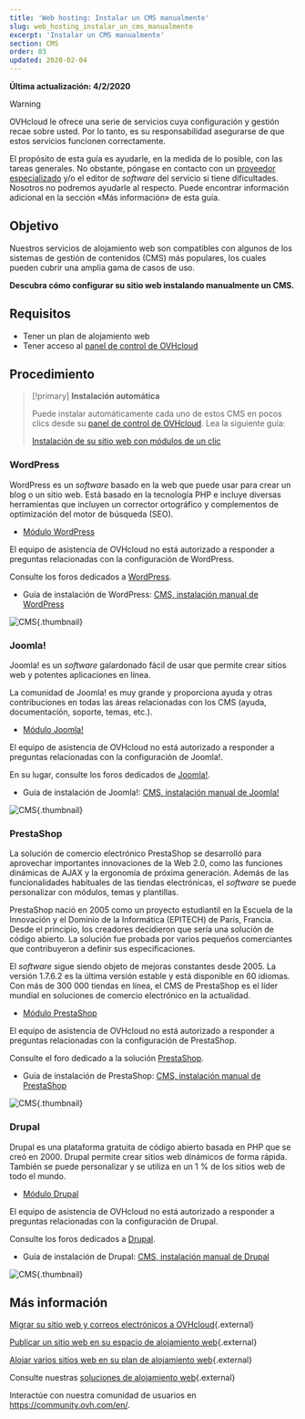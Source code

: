```yaml
---
title: 'Web hosting: Instalar un CMS manualmente'
slug: web_hosting_instalar_un_cms_manualmente
excerpt: 'Instalar un CMS manualmente'
section: CMS
order: 03
updated: 2020-02-04
---
```


**Última actualización: 4/2/2020**

> [!warning]
>OVHcloud le ofrece una serie de servicios cuya configuración y gestión recae sobre usted. Por lo tanto, es su responsabilidad asegurarse de que estos servicios funcionen correctamente.
>
>El propósito de esta guía es ayudarle, en la medida de lo posible, con las tareas generales. No obstante, póngase en contacto con un [proveedor especializado](https://partner.ovhcloud.com/es-es/directory/) y/o el editor de <i>software</i> del servicio si tiene dificultades. Nosotros no podremos ayudarle al respecto. Puede encontrar información adicional en la sección «Más información» de esta guía.
>

## Objetivo

Nuestros servicios de alojamiento web son compatibles con algunos de los sistemas de gestión de contenidos (CMS) más populares, los cuales pueden cubrir una amplia gama de casos de uso.

**Descubra cómo configurar su sitio web instalando manualmente un CMS.**

## Requisitos

- Tener un plan de alojamiento web
- Tener acceso al [panel de control de OVHcloud](https://www.ovh.com/auth/?action=gotomanager&from=https://www.ovh.es/&ovhSubsidiary=es)

## Procedimiento


> [!primary]
>**Instalación automática**
>
>Puede instalar automáticamente cada uno de estos CMS en pocos clics desde su [panel de control de OVHcloud](https://www.ovh.com/auth/?action=gotomanager&from=https://www.ovh.es/&ovhSubsidiary=es). Lea la siguiente guía:
>
>[Instalación de su sitio web con módulos de un clic](../modulos-en-un-clic/)
>




### WordPress
WordPress es un <i>software</i> basado en la web que puede usar para crear un blog o un sitio web. Está basado en la tecnología PHP e incluye diversas herramientas que incluyen un corrector ortográfico y complementos de optimización del motor de búsqueda (SEO).


- [Módulo WordPress](https://www.ovhcloud.com/es-es/web-hosting/uc-wordpress-website/)

El equipo de asistencia de OVHcloud no está autorizado a responder a preguntas relacionadas con la configuración de WordPress.


Consulte los foros dedicados a [WordPress](https://wordpress.org/support/).


- Guía de instalación de WordPress: [CMS, instalación manual de WordPress](../cms_instalar_manualmente_wordpress/)



![CMS](images/3379.png){.thumbnail}


### Joomla!
Joomla! es un <i>software</i> galardonado fácil de usar que permite crear sitios web y potentes aplicaciones en línea.

La comunidad de Joomla! es muy grande y proporciona ayuda y otras contribuciones en todas las áreas relacionadas con los CMS (ayuda, documentación, soporte, temas, etc.).


- [Módulo Joomla!](https://www.ovhcloud.com/es-es/web-hosting/uc-joomla-website/)

El equipo de asistencia de OVHcloud no está autorizado a responder a preguntas relacionadas con la configuración de Joomla!.


En su lugar, consulte los foros dedicados de [Joomla!](http://forum.joomla.org/). 

- Guía de instalación de Joomla!: [CMS, instalación manual de Joomla!](https://docs.ovh.com/gb/en/hosting/cms_manually_install_joomla/)



![CMS](images/3380.png){.thumbnail}


### PrestaShop
La solución de comercio electrónico PrestaShop se desarrolló para aprovechar importantes innovaciones de la Web 2.0, como las funciones dinámicas de AJAX y la ergonomía de próxima generación. Además de las funcionalidades habituales de las tiendas electrónicas, el <i>software</i> se puede personalizar con módulos, temas y plantillas. 

PrestaShop nació en 2005 como un proyecto estudiantil en la Escuela de la Innovación y el Dominio de la Informática (EPITECH) de París, Francia. Desde el principio, los creadores decidieron que sería una solución de código abierto. La solución fue probada por varios pequeños comerciantes que contribuyeron a definir sus especificaciones.

El <i>software</i> sigue siendo objeto de mejoras constantes desde 2005. La versión 1.7.6.2 es la última versión estable y está disponible en 60 idiomas. Con más de 300 000 tiendas en línea, el CMS de PrestaShop es el líder mundial en soluciones de comercio electrónico en la actualidad.



- [Módulo PrestaShop](https://www.ovhcloud.com/es-es/web-hosting/uc-prestashop-website/)

El equipo de asistencia de OVHcloud no está autorizado a responder a preguntas relacionadas con la configuración de PrestaShop.


Consulte el foro dedicado a la solución
[PrestaShop](https://www.prestashop.com/forums/).


- Guía de instalación de PrestaShop: [CMS, instalación manual de PrestaShop](https://docs.ovh.com/gb/en/hosting/cms_manually_install_prestashop)





![CMS](images/3381.png){.thumbnail}


### Drupal
Drupal es una plataforma gratuita de código abierto basada en PHP que se creó en 2000. Drupal permite crear sitios web dinámicos de forma rápida. También se puede personalizar y se utiliza en un 1 % de los sitios web de todo el mundo. 

-  [Módulo Drupal](https://www.ovhcloud.com/es-es/web-hosting/uc-drupal-website/)

El equipo de asistencia de OVHcloud no está autorizado a responder a preguntas relacionadas con la configuración de Drupal.

Consulte los foros dedicados a [Drupal](https://www.drupal.org).


-  Guía de instalación de Drupal: [CMS, instalación manual de Drupal](https://docs.ovh.com/gb/en/hosting/cms_manually_install_drupal)



![CMS](images/3382.png){.thumbnail}




## Más información

[Migrar su sitio web y correos electrónicos a OVHcloud](../web_hosting_transferir_un_sitio_web_y_el_correo_sin_cortes_del_servicio/){.external}

[Publicar un sitio web en su espacio de alojamiento web](../web_hosting_publicar_un_sitio_web_en_internet/){.external}

[Alojar varios sitios web en su plan de alojamiento web](../configurar-un-multisitio-en-un-alojamiento-web/){.external}

Consulte nuestras [soluciones de alojamiento web](https://www.ovhcloud.com/es-es/web-hosting/){.external}

Interactúe con nuestra comunidad de usuarios en <https://community.ovh.com/en/>.